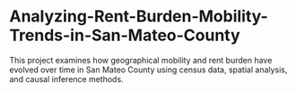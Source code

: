 # Analyzing-Rent-Burden-Mobility-Trends-in-San-Mateo-County
This project examines how geographical mobility and rent burden have evolved over time in San Mateo County using census data, spatial analysis, and causal inference methods.
